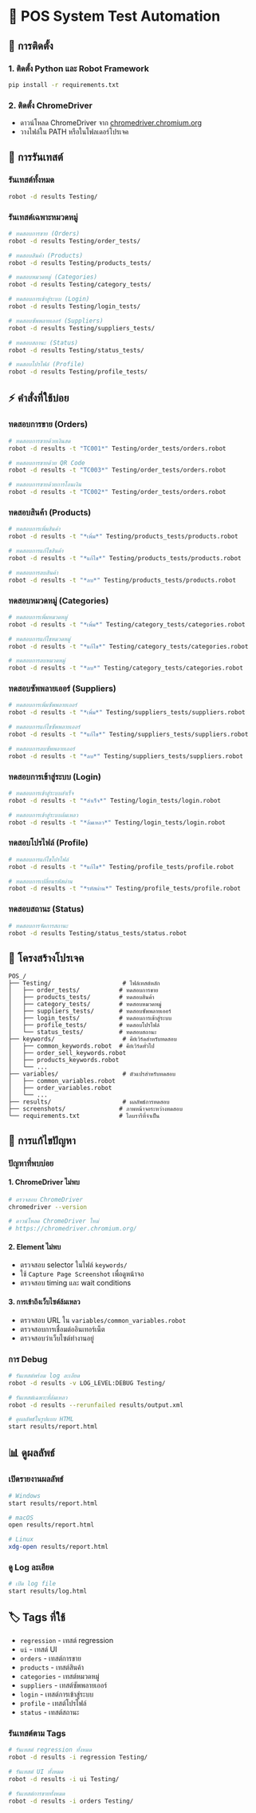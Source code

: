 # 🛒 POS System Test Automation


## 🚀 การติดตั้ง

### 1. ติดตั้ง Python และ Robot Framework
```bash
pip install -r requirements.txt
```

### 2. ติดตั้ง ChromeDriver
- ดาวน์โหลด ChromeDriver จาก [chromedriver.chromium.org](https://chromedriver.chromium.org/)
- วางไฟล์ใน PATH หรือในโฟลเดอร์โปรเจค

## 🧪 การรันเทสต์

### รันเทสต์ทั้งหมด
```bash
robot -d results Testing/
```

### รันเทสต์เฉพาะหมวดหมู่
```bash
# ทดสอบการขาย (Orders)
robot -d results Testing/order_tests/

# ทดสอบสินค้า (Products)
robot -d results Testing/products_tests/

# ทดสอบหมวดหมู่ (Categories)
robot -d results Testing/category_tests/

# ทดสอบการเข้าสู่ระบบ (Login)
robot -d results Testing/login_tests/

# ทดสอบซัพพลายเออร์ (Suppliers)
robot -d results Testing/suppliers_tests/

# ทดสอบสถานะ (Status)
robot -d results Testing/status_tests/

# ทดสอบโปรไฟล์ (Profile)
robot -d results Testing/profile_tests/
```

## ⚡ คำสั่งที่ใช้บ่อย

### ทดสอบการขาย (Orders)
```bash
# ทดสอบการขายด้วยเงินสด
robot -d results -t "TC001*" Testing/order_tests/orders.robot

# ทดสอบการขายด้วย QR Code
robot -d results -t "TC003*" Testing/order_tests/orders.robot

# ทดสอบการขายด้วยการโอนเงิน
robot -d results -t "TC002*" Testing/order_tests/orders.robot
```

### ทดสอบสินค้า (Products)
```bash
# ทดสอบการเพิ่มสินค้า
robot -d results -t "*เพิ่ม*" Testing/products_tests/products.robot

# ทดสอบการแก้ไขสินค้า
robot -d results -t "*แก้ไข*" Testing/products_tests/products.robot

# ทดสอบการลบสินค้า
robot -d results -t "*ลบ*" Testing/products_tests/products.robot
```

### ทดสอบหมวดหมู่ (Categories)
```bash
# ทดสอบการเพิ่มหมวดหมู่
robot -d results -t "*เพิ่ม*" Testing/category_tests/categories.robot

# ทดสอบการแก้ไขหมวดหมู่
robot -d results -t "*แก้ไข*" Testing/category_tests/categories.robot

# ทดสอบการลบหมวดหมู่
robot -d results -t "*ลบ*" Testing/category_tests/categories.robot
```

### ทดสอบซัพพลายเออร์ (Suppliers)
```bash
# ทดสอบการเพิ่มซัพพลายเออร์
robot -d results -t "*เพิ่ม*" Testing/suppliers_tests/suppliers.robot

# ทดสอบการแก้ไขซัพพลายเออร์
robot -d results -t "*แก้ไข*" Testing/suppliers_tests/suppliers.robot

# ทดสอบการลบซัพพลายเออร์
robot -d results -t "*ลบ*" Testing/suppliers_tests/suppliers.robot
```

### ทดสอบการเข้าสู่ระบบ (Login)
```bash
# ทดสอบการเข้าสู่ระบบสำเร็จ
robot -d results -t "*สำเร็จ*" Testing/login_tests/login.robot

# ทดสอบการเข้าสู่ระบบล้มเหลว
robot -d results -t "*ล้มเหลว*" Testing/login_tests/login.robot
```

### ทดสอบโปรไฟล์ (Profile)
```bash
# ทดสอบการแก้ไขโปรไฟล์
robot -d results -t "*แก้ไข*" Testing/profile_tests/profile.robot

# ทดสอบการเปลี่ยนรหัสผ่าน
robot -d results -t "*รหัสผ่าน*" Testing/profile_tests/profile.robot
```

### ทดสอบสถานะ (Status)
```bash
# ทดสอบการจัดการสถานะ
robot -d results Testing/status_tests/status.robot
```

## 📁 โครงสร้างโปรเจค

```
POS_/
├── Testing/                    # ไฟล์เทสต์หลัก
│   ├── order_tests/           # ทดสอบการขาย
│   ├── products_tests/        # ทดสอบสินค้า
│   ├── category_tests/        # ทดสอบหมวดหมู่
│   ├── suppliers_tests/       # ทดสอบซัพพลายเออร์
│   ├── login_tests/           # ทดสอบการเข้าสู่ระบบ
│   ├── profile_tests/         # ทดสอบโปรไฟล์
│   └── status_tests/          # ทดสอบสถานะ
├── keywords/                   # คีย์เวิร์ดสำหรับทดสอบ
│   ├── common_keywords.robot  # คีย์เวิร์ดทั่วไป
│   ├── order_sell_keywords.robot
│   ├── products_keywords.robot
│   └── ...
├── variables/                  # ตัวแปรสำหรับทดสอบ
│   ├── common_variables.robot
│   ├── order_variables.robot
│   └── ...
├── results/                    # ผลลัพธ์การทดสอบ
├── screenshots/               # ภาพหน้าจอระหว่างทดสอบ
└── requirements.txt           # ไลบรารีที่จำเป็น
```

## 🔧 การแก้ไขปัญหา

### ปัญหาที่พบบ่อย

#### 1. ChromeDriver ไม่พบ
```bash
# ตรวจสอบ ChromeDriver
chromedriver --version

# ดาวน์โหลด ChromeDriver ใหม่
# https://chromedriver.chromium.org/
```

#### 2. Element ไม่พบ
- ตรวจสอบ selector ในไฟล์ `keywords/`
- ใช้ `Capture Page Screenshot` เพื่อดูหน้าจอ
- ตรวจสอบ timing และ wait conditions

#### 3. การเข้าถึงเว็บไซต์ล้มเหลว
- ตรวจสอบ URL ใน `variables/common_variables.robot`
- ตรวจสอบการเชื่อมต่ออินเทอร์เน็ต
- ตรวจสอบว่าเว็บไซต์ทำงานอยู่

### การ Debug
```bash
# รันเทสต์พร้อม log ละเอียด
robot -d results -v LOG_LEVEL:DEBUG Testing/

# รันเทสต์เฉพาะที่ล้มเหลว
robot -d results --rerunfailed results/output.xml

# ดูผลลัพธ์ในรูปแบบ HTML
start results/report.html
```

## 📊 ดูผลลัพธ์

### เปิดรายงานผลลัพธ์
```bash
# Windows
start results/report.html

# macOS
open results/report.html

# Linux
xdg-open results/report.html
```

### ดู Log ละเอียด
```bash
# เปิด log file
start results/log.html
```

## 🏷️ Tags ที่ใช้

- `regression` - เทสต์ regression
- `ui` - เทสต์ UI
- `orders` - เทสต์การขาย
- `products` - เทสต์สินค้า
- `categories` - เทสต์หมวดหมู่
- `suppliers` - เทสต์ซัพพลายเออร์
- `login` - เทสต์การเข้าสู่ระบบ
- `profile` - เทสต์โปรไฟล์
- `status` - เทสต์สถานะ

### รันเทสต์ตาม Tags
```bash
# รันเทสต์ regression ทั้งหมด
robot -d results -i regression Testing/

# รันเทสต์ UI ทั้งหมด
robot -d results -i ui Testing/

# รันเทสต์การขายทั้งหมด
robot -d results -i orders Testing/
```



